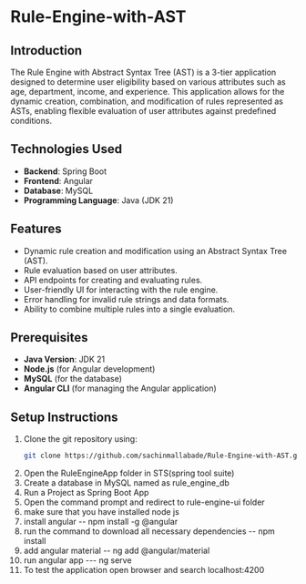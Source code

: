 # Rule-Engine-with-AST

## Introduction
The Rule Engine with Abstract Syntax Tree (AST) is a 3-tier application designed to determine user eligibility based on various attributes such as age, department, income, and experience. This application allows for the dynamic creation, combination, and modification of rules represented as ASTs, enabling flexible evaluation of user attributes against predefined conditions.

## Technologies Used
- **Backend**: Spring Boot
- **Frontend**: Angular
- **Database**: MySQL
- **Programming Language**: Java (JDK 21)

## Features
- Dynamic rule creation and modification using an Abstract Syntax Tree (AST).
- Rule evaluation based on user attributes.
- API endpoints for creating and evaluating rules.
- User-friendly UI for interacting with the rule engine.
- Error handling for invalid rule strings and data formats.
- Ability to combine multiple rules into a single evaluation.

## Prerequisites
- **Java Version**: JDK 21
- **Node.js** (for Angular development)
- **MySQL** (for the database)
- **Angular CLI** (for managing the Angular application)

## Setup Instructions
1. Clone the git repository using:
   ```bash
   git clone https://github.com/sachinmallabade/Rule-Engine-with-AST.git

2.  Open the RuleEngineApp folder in STS(spring tool suite)
3.  Create a database in MySQL named as rule_engine_db
4.  Run a Project as Spring Boot App
5.  Open the command prompt and redirect to rule-engine-ui folder
6.  make sure that you have installed node js
7.  install angular -- npm install -g @angular
8.  run the command to download all necessary dependencies -- npm install
9.  add angular material -- ng add @angular/material
10.  run angular app --- ng serve
11.  To test the application open browser and search localhost:4200
